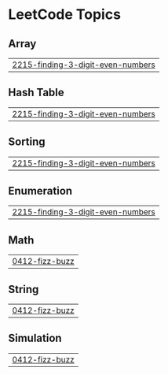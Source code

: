 

<!---LeetCode Topics Start-->
# LeetCode Topics
## Array
|  |
| ------- |
| [2215-finding-3-digit-even-numbers](https://github.com/solomon-2105/DSA/tree/master/2215-finding-3-digit-even-numbers) |
## Hash Table
|  |
| ------- |
| [2215-finding-3-digit-even-numbers](https://github.com/solomon-2105/DSA/tree/master/2215-finding-3-digit-even-numbers) |
## Sorting
|  |
| ------- |
| [2215-finding-3-digit-even-numbers](https://github.com/solomon-2105/DSA/tree/master/2215-finding-3-digit-even-numbers) |
## Enumeration
|  |
| ------- |
| [2215-finding-3-digit-even-numbers](https://github.com/solomon-2105/DSA/tree/master/2215-finding-3-digit-even-numbers) |
## Math
|  |
| ------- |
| [0412-fizz-buzz](https://github.com/solomon-2105/DSA/tree/master/0412-fizz-buzz) |
## String
|  |
| ------- |
| [0412-fizz-buzz](https://github.com/solomon-2105/DSA/tree/master/0412-fizz-buzz) |
## Simulation
|  |
| ------- |
| [0412-fizz-buzz](https://github.com/solomon-2105/DSA/tree/master/0412-fizz-buzz) |
<!---LeetCode Topics End-->